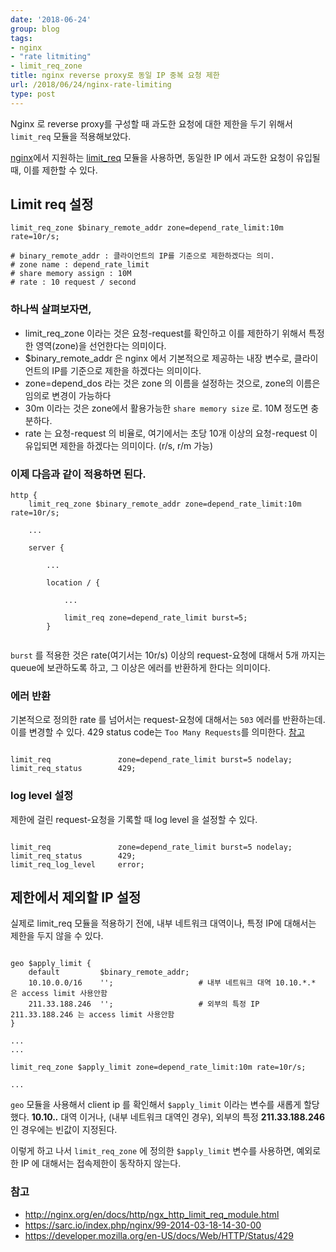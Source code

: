 ```yaml
---
date: '2018-06-24'
group: blog
tags:
- nginx
- "rate litmiting"
- limit_req_zone
title: nginx reverse proxy로 동일 IP 중복 요청 제한
url: /2018/06/24/nginx-rate-limiting
type: post
---
```


Nginx 로 reverse proxy를 구성할 때 과도한 요청에 대한 제한을 두기 위해서 `limit_req` 모듈을 적용해보았다.

<!--more-->

[nginx](http://nginx.org/)에서 지원하는 [limit_req](http://nginx.org/en/docs/http/ngx_http_limit_req_module.html) 모듈을 사용하면,
동일한 IP 에서 과도한 요청이 유입될 때, 이를 제한할 수 있다.

## Limit req 설정

```
limit_req_zone $binary_remote_addr zone=depend_rate_limit:10m rate=10r/s;

# binary_remote_addr : 클라이언트의 IP를 기준으로 제한하겠다는 의미.
# zone name : depend_rate_limit
# share memory assign : 10M
# rate : 10 request / second

```

### 하나씩 살펴보자면,
  - limit_req_zone 이라는 것은 요청-request를 확인하고 이를 제한하기 위해서 특정한 영역(zone)을 선언한다는 의미이다.
  - $binary_remote_addr 은 nginx 에서 기본적으로 제공하는 내장 변수로, 클라이언트의 IP를 기준으로 제한을 하겠다는 의미이다.
  - zone=depend_dos 라는 것은 zone 의 이름을 설정하는 것으로, zone의 이름은 임의로 변경이 가능하다
  - 30m 이라는 것은 zone에서 활용가능한 `share memory size` 로. 10M 정도면 충분하다.
  - rate 는 요청-request 의 비율로, 여기에서는 초당 10개 이상의 요청-request 이 유입되면 제한을 하겠다는 의미이다. (r/s, r/m 가능)

### 이제 다음과 같이 적용하면 된다.

```
http {
    limit_req_zone $binary_remote_addr zone=depend_rate_limit:10m rate=10r/s;

    ...

    server {

        ...

        location / {

            ...

            limit_req zone=depend_rate_limit burst=5;
        }


```

`burst` 를 적용한 것은 rate(여기서는 10r/s) 이상의 request-요청에 대해서 5개 까지는 queue에 보관하도록 하고, 그 이상은 에러를 반환하게 한다는 의미이다.

### 에러 반환

기본적으로 정의한 rate 를 넘어서는 request-요청에 대해서는 `503` 에러를 반환하는데. 이를 변경할 수 있다.
429 status code는 `Too Many Requests`를 의미한다. [참고](https://developer.mozilla.org/en-US/docs/Web/HTTP/Status/429)

```

limit_req               zone=depend_rate_limit burst=5 nodelay;
limit_req_status        429;

```

### log level 설정

제한에 걸린 request-요청을 기록할 때 log level 을 설정할 수 있다.

```

limit_req               zone=depend_rate_limit burst=5 nodelay;
limit_req_status        429;
limit_req_log_level     error;

```

## 제한에서 제외할 IP 설정

실제로 limit_req 모듈을 적용하기 전에, 내부 네트워크 대역이나, 특정 IP에 대해서는 제한을 두지 않을 수 있다.

```

geo $apply_limit {
    default         $binary_remote_addr;
    10.10.0.0/16    '';                   # 내부 네트워크 대역 10.10.*.* 은 access limit 사용안함
    211.33.188.246  '';                   # 외부의 특정 IP 211.33.188.246 는 access limit 사용안함
}

...
...

limit_req_zone $apply_limit zone=depend_rate_limit:10m rate=10r/s;

...

```

`geo` 모듈을 사용해서 client ip 를 확인해서 `$apply_limit` 이라는 변수를 새롭게 할당했다.
**10.10.*.*** 대역 이거나, (내부 네트워크 대역인 경우), 외부의 특정 **211.33.188.246** 인 경우에는 빈값이 지정된다.

이렇게 하고 나서 `limit_req_zone` 에 정의한 `$apply_limit` 변수를 사용하면, 예외로한 IP 에 대해서는 접속제한이 동작하지 않는다.



### 참고
  - http://nginx.org/en/docs/http/ngx_http_limit_req_module.html
  - https://sarc.io/index.php/nginx/99-2014-03-18-14-30-00
  - https://developer.mozilla.org/en-US/docs/Web/HTTP/Status/429
